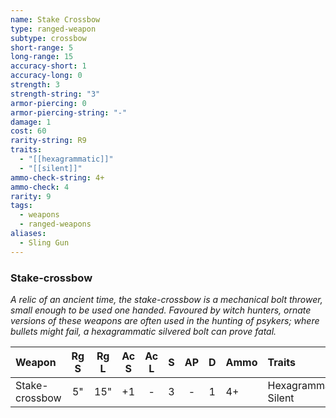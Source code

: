```yaml
---
name: Stake Crossbow
type: ranged-weapon
subtype: crossbow
short-range: 5
long-range: 15
accuracy-short: 1
accuracy-long: 0
strength: 3
strength-string: "3"
armor-piercing: 0
armor-piercing-string: "-"
damage: 1
cost: 60
rarity-string: R9
traits:
  - "[[hexagrammatic]]"
  - "[[silent]]"
ammo-check-string: 4+
ammo-check: 4
rarity: 9
tags:
  - weapons
  - ranged-weapons
aliases:
  - Sling Gun
---
```


### Stake-crossbow

_A relic of an ancient time, the stake-crossbow is a mechanical bolt thrower, small enough to be used one handed. Favoured by witch hunters, ornate versions of these weapons are often used in the hunting of psykers; where bullets might fail, a hexagrammatic silvered bolt can prove fatal._

| Weapon         | Rg S | Rg L | Ac S | Ac L |  S  | AP  |  D  | Ammo | Traits                                                                                                                           | AL  | Cost |
| :------------- | :--: | :--: | :--: | :--: | :-: | :-: | :-: | ---- | :------------------------------------------------------------------------------------------------------------------------------- | :-: | :--: |
| Stake-crossbow |  5"  | 15"  |  +1  |  -   |  3  |  -  |  1  | 4+   | <Tooltip type="traits" content="hexagrammatic">Hexagrammatic</Tooltip>, <Tooltip type="traits" content="silent">Silent</Tooltip> | R9  |  60  |
